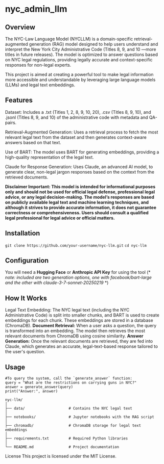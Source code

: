 # nyc_admin_llm
## Overview

The NYC-Law Language Model (NYCLLM) is a domain-specific retrieval-augmented generation (RAG) model designed to help users understand and interpret the New York City Administrative Code (Titles 8, 9, and 10 —more titles in future releases). The model is optimized to answer questions based on NYC legal regulations, providing legally accurate and context-specific responses for non-legal experts.

This project is aimed at creating a powerful tool to make legal information more accessible and understandable by leveraging large language models (LLMs) and legal text embeddings.

## Features
Dataset: Includes a .txt (Titles 1, 2, 8, 9, 10, 20), .csv (Titles 8, 9, 10), and .jsonl (Titles 8, 9, and 10) of the administrative code with metadata and QA-pairs.

Retrieval-Augmented Generation: Uses a retrieval process to fetch the most relevant legal text from the dataset and then generates context-aware answers based on that text.

Use of BART: The model uses BART for generating embeddings, providing a high-quality representation of the legal text.

Claude for Response Generation: Uses Claude, an advanced AI model, to generate clear, non-legal jargon responses based on the context from the retrieved documents.

**Disclaimer Important: This model is intended for informational purposes only and should not be used for official legal defense, professional legal advice, or any legal decision-making. The model’s responses are based on publicly available legal text and machine learning techniques, and although it strives to provide accurate information, it does not guarantee correctness or comprehensiveness. Users should consult a qualified legal professional for legal advice or official matters.**

## Installation

`git clone https://github.com/your-username/nyc-llm.git`
`cd nyc-llm`

## Configuration
You will need a **Hugging Face** or **Anthropic API Key** for using the tool (* *note: included are two generation options, one with facebook/bart-large and the other with claude-3-7-sonnet-20250219* *)

## How It Works
Legal Text Embedding: The NYC legal text (including the NYC Administrative Code) is split into smaller chunks, and BART is used to create embeddings for each chunk. These embeddings are stored in a database (ChromaDB).
**Document Retrieval:** When a user asks a question, the query is transformed into an embedding. The model then retrieves the most relevant documents from ChromaDB using cosine similarity.
**Answer Generation:** Once the relevant documents are retrieved, they are fed into Claude, which generates an accurate, legal-text-based response tailored to the user's question.


## Usage
```
#To query the system, call the `generate_answer` function:
query = "What are the restrictions on carrying guns in NYC?"
answer = generate_answer(query)
print("Answer:", answer)
```

```
nyc-llm/
│
├── data/                    # Contains the NYC legal text
│
├── notebooks/               # Jupyter notebooks with the RAG script
│
├── chromadb/                # ChromaDB storage for legal text embeddings
│
├── requirements.txt         # Required Python libraries
│
└── README.md                # Project documentation
```

License
This project is licensed under the MIT License.

